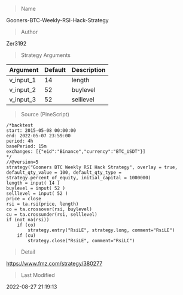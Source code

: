 
> Name

Gooners-BTC-Weekly-RSI-Hack-Strategy

> Author

Zer3192



> Strategy Arguments



|Argument|Default|Description|
|----|----|----|
|v_input_1|14|length|
|v_input_2|52|buylevel|
|v_input_3|52|selllevel|


> Source (PineScript)

``` pinescript
/*backtest
start: 2015-05-08 00:00:00
end: 2022-05-07 23:59:00
period: 4h
basePeriod: 15m
exchanges: [{"eid":"Binance","currency":"BTC_USDT"}]
*/
//@version=5
strategy("Gooners BTC Weekly RSI Hack Strategy", overlay = true, default_qty_value = 100, default_qty_type = strategy.percent_of_equity, initial_capital = 1000000)
length = input( 14 )
buylevel = input( 52 )
selllevel = input( 52 )
price = close
rsi = ta.rsi(price, length)
co = ta.crossover(rsi, buylevel)
cu = ta.crossunder(rsi, selllevel)
if (not na(rsi))
	if (co)
		strategy.entry("RsiLE", strategy.long, comment="RsiLE")
	if (cu)
		strategy.close("RsiLE", comment="RsiLC")
```

> Detail

https://www.fmz.com/strategy/380277

> Last Modified

2022-08-27 21:19:13
